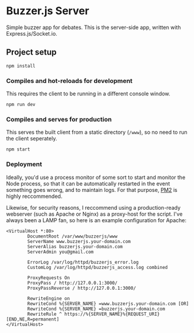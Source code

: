 # Buzzer.js Server

Simple buzzer app for debates.  This is the server-side app, written with Express.js/Socket.io.

## Project setup
```
npm install
```

### Compiles and hot-reloads for development
This requires the client to be running in a different console window.
```
npm run dev
```

### Compiles and serves for production
This serves the built client from a static directory (`/www`), so no need to run the client seperately.
```
npm start
```

### Deployment
Ideally, you'd use a process monitor of some sort to start and monitor the Node process, so that it can be automatically restarted in the event something goes wrong, and to maintain logs.  For that purpose, [PM2](https://www.npmjs.com/package/pm2) is highly reccommended.

Likewise, for security reasons, I reccommend using a production-ready webserver (such as Apache or Nginx) as a proxy-host for the script.  I've always been a LAMP fan, so here is an example configuration for Apache:

```ApacheConf
<VirtualHost *:80>
        DocumentRoot /var/www/buzzerjs/www
        ServerName www.buzzerjs.your-domain.com
        ServerAlias buzzerjs.your-domain.com
        ServerAdmin you@gmail.com

        ErrorLog /var/log/httpd/buzzerjs_error.log
        CustomLog /var/log/httpd/buzzerjs_access.log combined

        ProxyRequests On
        ProxyPass / http://127.0.0.1:3000/
        ProxyPassReverse / http://127.0.0.1:3000/

        RewriteEngine on
        RewriteCond %{SERVER_NAME} =www.buzzerjs.your-domain.com [OR]
        RewriteCond %{SERVER_NAME} =buzzerjs.your-domain.com
        RewriteRule ^ https://%{SERVER_NAME}%{REQUEST_URI} [END,NE,R=permanent]
</VirtualHost>
```